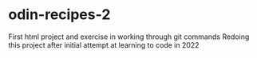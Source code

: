 # odin-recipes-2
First html project and exercise in working through git commands 
Redoing this project after initial attempt at learning to code in 2022